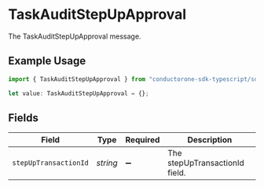 # TaskAuditStepUpApproval

The TaskAuditStepUpApproval message.

## Example Usage

```typescript
import { TaskAuditStepUpApproval } from "conductorone-sdk-typescript/sdk/models/shared";

let value: TaskAuditStepUpApproval = {};
```

## Fields

| Field                          | Type                           | Required                       | Description                    |
| ------------------------------ | ------------------------------ | ------------------------------ | ------------------------------ |
| `stepUpTransactionId`          | *string*                       | :heavy_minus_sign:             | The stepUpTransactionId field. |